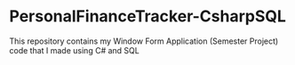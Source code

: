 # PersonalFinanceTracker-CsharpSQL
This repository contains my Window Form Application (Semester Project) code that I made using C# and SQL 
